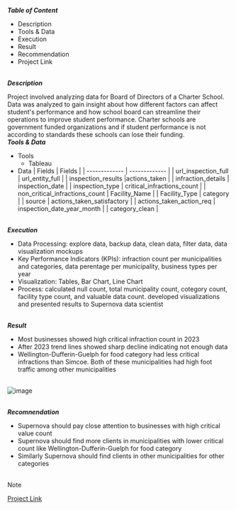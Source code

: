 ***Table of Content***<br>

* Description
* Tools & Data
* Execution
* Result
* Recommendation
* Project Link  

\
***Description***<br>

Project involved analyzing data for Board of Directors of a Charter School. Data was analyzed to gain insight about how different factors can affect student's performance and how school board can streamline their operations to improve student performance. Charter schools are government funded organizations and if student performance is not according to standards these schools can lose their funding. 
\
***Tools & Data***<br>

* Tools
  * Tableau
* Data
  | Fields        | Fields        |
  | ------------- | ------------- |
  | url_inspection_full | url_entity_full |
  | inspection_results |actions_taken |
  | infraction_details | inspection_date |
  | inspection_type | critical_infractions_count |
  | non_critical_infractions_count | Facility_Name |
  | Facility_Type | category |
  | source | actions_taken_satisfactory |
  | actions_taken_action_req | inspection_date_year_month |
  | category_clean |

\
***Execution***<br>

* Data Processing: explore data, backup data, clean data, filter data, data visualization mockups
* Key Performance Indicators (KPIs): infraction count per municipalities and categories, data perentage per municipality, business types per year
* Visualization: Tables, Bar Chart, Line Chart
* Process: calculated null count, total municipality count, cotegory count, facility type count, and valuable data count. developed visualizations and presented results to
  Supernova data scientist

\
***Result***<br>

* Most businesses showed high critical infraction count in 2023
* After 2023 trend lines showed sharp decline indicating not enough data
* Wellington-Dufferin-Guelph for food category had less critical infractions than Simcoe. Both of these municipalities had high foot traffic among other municipalities<br><br>

![image](https://github.com/user-attachments/assets/da2bc497-120f-4a60-9145-4a2f099de4c1)


\
***Recomnendation***<br>
* Supernova should pay close attention to businesses with high critical value count
* Supernova should find more clients in municipalities with lower critical count like Wellington-Dufferin-Guelph for food category
* Similarly Supernova should find clients in other municipalities for other categories<br><br>



> [!Note]
> [Project Link](https://public.tableau.com/app/profile/mudassar.chaudhry/viz/Externship/TableofContent)
